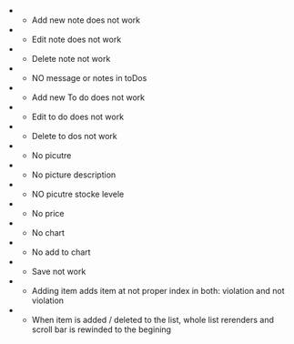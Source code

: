 * + Add new note does not work
* + Edit note does not work
* + Delete note not work
* + NO message or notes in toDos
* + Add new To do does not work
* + Edit to do does not work
* + Delete to dos not work
* + No picutre
* + No picture description
* + NO picutre stocke levele
* + No price
* + No chart
* + No add to chart
* - Save not work
* + Adding item adds item at not proper index in both: violation and not violation
* + When item is added / deleted to the list, whole list rerenders and scroll bar is rewinded to the begining